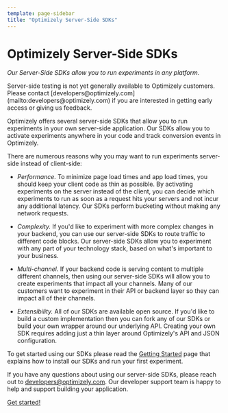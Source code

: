 ```yaml
---
template: page-sidebar
title: "Optimizely Server-Side SDKs"
---
```


# Optimizely Server-Side SDKs

*Our Server-Side SDKs allow you to run experiments in any platform.*

<div class="attention attention--warning push--bottom">Server-side testing is not yet generally available to Optimizely customers. Please contact [developers@optimizely.com](mailto:developers@optimizely.com) if you are interested in getting early access or giving us feedback.</div>

Optimizely offers several server-side SDKs that allow you to run experiments in your own server-side application. Our SDKs allow you to activate experiments anywhere in your code and track conversion events in Optimizely.

There are numerous reasons why you may want to run experiments server-side instead of client-side:

* *Performance.* To minimize page load times and app load times, you should keep your client code as thin as possible. By activating experiments on the server instead of the client, you can decide which experiments to run as soon as a request hits your servers and not incur any additional latency. Our SDKs perform bucketing without making any network requests.

* *Complexity.* If you'd like to experiment with more complex changes in your backend, you can use our server-side SDKs to route traffic to different code blocks. Our server-side SDKs allow you to experiment with any part of your technology stack, based on what's important to your business.

* *Multi-channel.* If your backend code is serving content to multiple different channels, then using our server-side SDKs will allow you to create experiments that impact all your channels. Many of our customers want to experiment in their API or backend layer so they can impact all of their channels.

* *Extensibility.* All of our SDKs are available open source. If you'd like to build a custom implementation then you can fork any of our SDKs or build your own wrapper around our underlying API. Creating your own SDK requires adding just a thin layer around Optimizely's API and JSON configuration.

To get started using our SDKs please read the [Getting Started](../getting-started/index.html) page that explains how to install our SDKs and run your first experiment.

If you have any questions about using our server-side SDKs, please reach out to [developers@optimizely.com](mailto:developers@optimizely.com). Our developer support team is happy to help and support building your application.

<a class="button button--highlight anchor--middle display--block width--200 text--center" href="../getting-started/index.html">Get started!</a>
